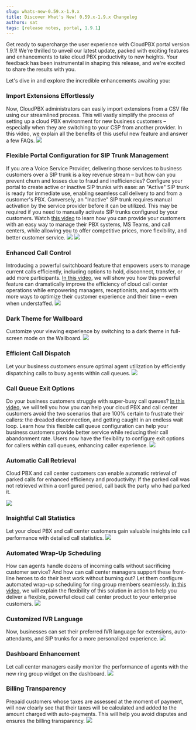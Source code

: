 ```yaml
---
slug: whats-new-0.59.x-1.9.x
title: Discover What's New! 0.59.x-1.9.x Changelog
authors: sat
tags: [release notes, portal, 1.9.1]
---
```


Get ready to supercharge the user experience with CloudPBX portal version 1.9.1! We're thrilled to unveil our latest update, packed with exciting features and enhancements to take cloud PBX productivity to new heights. Your feedback has been instrumental in shaping this release, and we're excited to share the results with you.

Let's dive in and explore the incredible enhancements awaiting you:
<!--truncate-->

### Import Extensions Effortlessly
Now, CloudPBX administrators can easily import extensions from a CSV file using our streamlined process. This will vastly simplify the process of setting up a cloud PBX environment for new business customers – especially when they are switching to your CSP from another provider. In this video, we explain all the benefits of this useful new feature and answer a few FAQs.
![](./img/ImportExtensionsEffortlessly.png)

### Flexible Portal Configuration for SIP Trunk Management
If you are a Voice Service Provider, delivering those services to business customers over a SIP trunk is a key revenue stream – but how can you prevent churn and losses due to fraud and inefficiencies? Configure your portal to create active or inactive SIP trunks with ease: an "Active" SIP trunk is ready for immediate use, enabling seamless call delivery to and from a customer's PBX. Conversely, an "Inactive" SIP trunk requires manual activation by the service provider before it can be utilized. This may be required if you need to manually activate SIP trunks configured by your customers. Watch [this video](https://www.youtube.com/watch?v=M0IS5QXivnA) to learn how you can provide your customers with an easy way to manage their PBX systems, MS Teams, and call centers, while allowing you to offer competitive prices, more flexibility, and better customer service.
![](./img/FlexiblePortalConfigurationforSIPTrunkManagement-1.png)
![](./img/FlexiblePortalConfigurationforSIPTrunkManagement-2.png)

### Enhanced Call Control
Introducing a powerful switchboard feature that empowers users to manage current calls efficiently, including options to hold, disconnect, transfer, or add more participants. [In this video](https://www.youtube.com/watch?v=XM3tvqwoDa0), we will show you how this powerful feature can dramatically improve the efficiency of cloud call center operations while empowering managers, receptionists, and agents with more ways to optimize their customer experience and their time – even when understaffed.
![](./img/EnhancedCallControl.png)

### Dark Theme for Wallboard
Customize your viewing experience by switching to a dark theme in full-screen mode on the Wallboard.
![](./img/DarkThemeforWallboard.png)

### Efficient Call Dispatch
Let your business customers ensure optimal agent utilization by efficiently dispatching calls to busy agents within call queues.
![](./img/EfficientCallDispatch.png)

### Call Queue Exit Options
Do your business customers struggle with super-busy call queues? [In this video](https://www.youtube.com/watch?v=WyRAJ4buRPk), we will tell you how you can help your cloud PBX and call center customers avoid the two scenarios that are 100% certain to frustrate their callers: the dreaded disconnection, and getting caught in an endless wait loop. Learn how this flexible call queue configuration can help your business customers provide better service while reducing their call abandonment rate. Users now have the flexibility to configure exit options for callers within call queues, enhancing caller experience.
![](./img/CallQueueExitOptions.png)

### Automatic Call Retrieval
Cloud PBX and call center customers can enable automatic retrieval of parked calls for enhanced efficiency and productivity: If the parked call was not retrieved within a configured period, call back the party who had parked it.

![](./img/AutomaticCallRetrieval.png)

### Insightful Call Statistics
Let your cloud PBX and call center customers gain valuable insights into call performance with detailed call statistics.
![](./img/InsightfulCallStatistics.png)

### Automated Wrap-Up Scheduling
How can agents handle dozens of incoming calls without sacrificing customer service? And how can call center managers support these front-line heroes to do their best work without burning out? Let them configure automated wrap-up scheduling for ring group members seamlessly. [In this video](https://www.youtube.com/watch?v=rJVTz3cuSnY), we will explain the flexibility of this solution in action to help you deliver a flexible, powerful cloud call center product to your enterprise customers.
![](./img/AutomatedWrap-UpScheduling.png)

### Customized IVR Language
Now, businesses can set their preferred IVR language for extensions, auto-attendants, and SIP trunks for a more personalized experience.
![](./img/CustomizedIVRLanguage.png)

### Dashboard Enhancement
Let call center managers easily monitor the performance of agents with the new ring group widget on the dashboard.
![](./img/DashboardEnhancement.png)

### Billing Transparency
Prepaid customers whose taxes are assessed at the moment of payment, will now clearly see that their taxes will be calculated and added to the amount charged with auto-payments. This will help you avoid disputes and ensures the billing transparency.
![](./img/BillingTransparency.png)